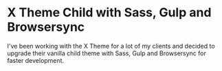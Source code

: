 # X Theme Child with Sass, Gulp and Browsersync

I've been working with the X Theme for a lot of my clients and decided to upgrade their vanilla child theme with Sass, Gulp and Browsersync for faster development.

